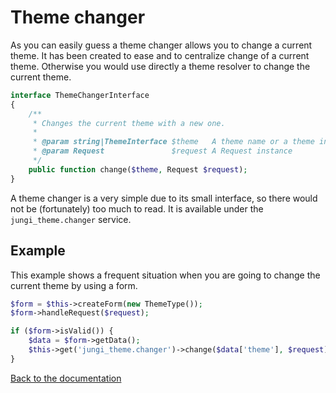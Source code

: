 Theme changer
=============

As you can easily guess a theme changer allows you to change a current theme. It has been created to ease and to centralize
change of a current theme. Otherwise you would use directly a theme resolver to change the current theme.

```php
interface ThemeChangerInterface
{
    /**
     * Changes the current theme with a new one.
     *
     * @param string|ThemeInterface $theme   A theme name or a theme instance
     * @param Request               $request A Request instance
     */
    public function change($theme, Request $request);
}
```

A theme changer is a very simple due to its small interface, so there would not be (fortunately) too much to read. 
It is available under the `jungi_theme.changer` service.

Example
-------

This example shows a frequent situation when you are going to change the current theme by using a form.

```php
$form = $this->createForm(new ThemeType());
$form->handleRequest($request);

if ($form->isValid()) {
    $data = $form->getData();
    $this->get('jungi_theme.changer')->change($data['theme'], $request);
}
```

[Back to the documentation](https://github.com/piku235/JungiThemeBundle/blob/master/Resources/doc/index.md)